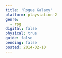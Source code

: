 ```yaml
---
title: 'Rogue Galaxy'
platform: playstation-2
genre:
  - rpg
digital: false
physical: true
guide: false
pending: false
posted: 2014-02-10
---
```

